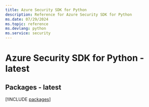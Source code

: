 ```yaml
---
title: Azure Security SDK for Python
description: Reference for Azure Security SDK for Python
ms.date: 07/29/2024
ms.topic: reference
ms.devlang: python
ms.service: security
---
```

# Azure Security SDK for Python - latest
## Packages - latest
[!INCLUDE [packages](security-index.md)]
